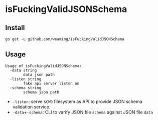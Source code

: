 # isFuckingValidJSONSchema
## Install

```
go get -u github.com/weaming/isFuckingValidJSONSchema
```

## Usage

```
Usage of isFuckingValidJSONSchema:
  -data string
    	data json path
  -listen string
    	fake api server listen on
  -schema string
    	schema json path
```

* `-listen`: serve `$CWD` filesystem as API to provide JSON schema validation service.
* `-data`+`-schema`: CLI to varify JSON file `schema` against JSON file `data`
